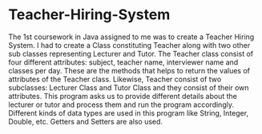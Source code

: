 # Teacher-Hiring-System
The 1st coursework in Java assigned to me was to create a Teacher Hiring System. I had to create a Class constituting Teacher along with two other sub classes representing Lecturer and Tutor. The Teacher class consist of four different attributes: subject, teacher name, interviewer name and classes per day. These are the methods that helps to return the values of attributes of the Teacher class. Likewise, Teacher consist of two subclasses: Lecturer Class and Tutor Class and they consist of their own attributes. This program asks us to provide different details about the lecturer or tutor and process them and run the program accordingly. Different kinds of data types are used in this program like String, Integer, Double, etc. Getters and Setters are also used.
